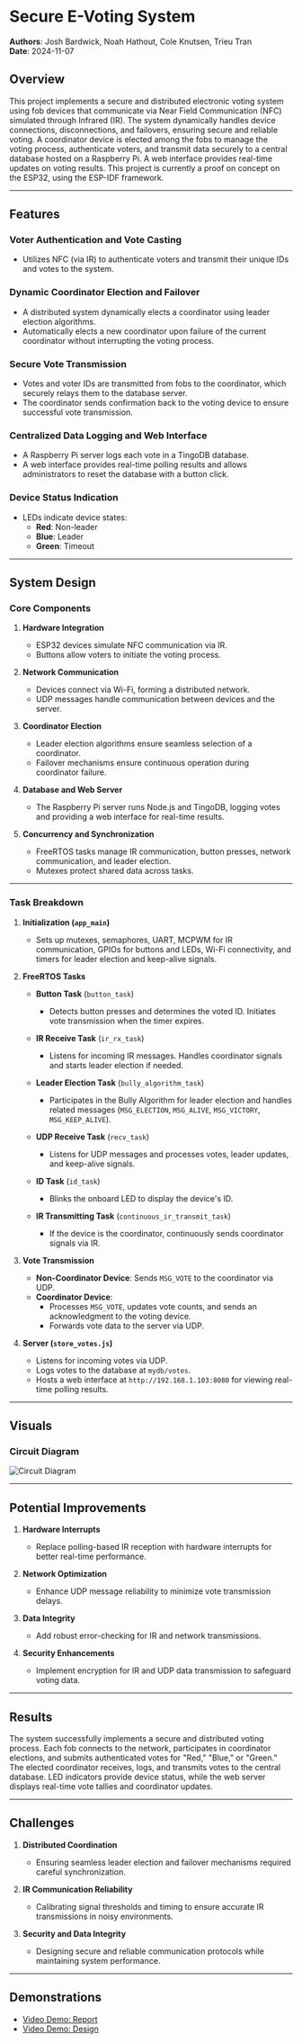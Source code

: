 # Secure E-Voting System

**Authors**: Josh Bardwick, Noah Hathout, Cole Knutsen, Trieu Tran  
**Date**: 2024-11-07  

## Overview

This project implements a secure and distributed electronic voting system using fob devices that communicate via Near Field Communication (NFC) simulated through Infrared (IR). The system dynamically handles device connections, disconnections, and failovers, ensuring secure and reliable voting. A coordinator device is elected among the fobs to manage the voting process, authenticate voters, and transmit data securely to a central database hosted on a Raspberry Pi. A web interface provides real-time updates on voting results. This project is currently a proof on concept on the ESP32, using the ESP-IDF framework.

---

## Features

### Voter Authentication and Vote Casting
- Utilizes NFC (via IR) to authenticate voters and transmit their unique IDs and votes to the system.  

### Dynamic Coordinator Election and Failover
- A distributed system dynamically elects a coordinator using leader election algorithms.  
- Automatically elects a new coordinator upon failure of the current coordinator without interrupting the voting process.  

### Secure Vote Transmission
- Votes and voter IDs are transmitted from fobs to the coordinator, which securely relays them to the database server.  
- The coordinator sends confirmation back to the voting device to ensure successful vote transmission.  

### Centralized Data Logging and Web Interface
- A Raspberry Pi server logs each vote in a TingoDB database.  
- A web interface provides real-time polling results and allows administrators to reset the database with a button click.  

### Device Status Indication
- LEDs indicate device states:  
  - **Red**: Non-leader  
  - **Blue**: Leader  
  - **Green**: Timeout  

---

## System Design

### Core Components
1. **Hardware Integration**
   - ESP32 devices simulate NFC communication via IR.  
   - Buttons allow voters to initiate the voting process.  

2. **Network Communication**
   - Devices connect via Wi-Fi, forming a distributed network.  
   - UDP messages handle communication between devices and the server.  

3. **Coordinator Election**
   - Leader election algorithms ensure seamless selection of a coordinator.  
   - Failover mechanisms ensure continuous operation during coordinator failure.  

4. **Database and Web Server**
   - The Raspberry Pi server runs Node.js and TingoDB, logging votes and providing a web interface for real-time results.  

5. **Concurrency and Synchronization**
   - FreeRTOS tasks manage IR communication, button presses, network communication, and leader election.  
   - Mutexes protect shared data across tasks.  

---

### Task Breakdown

1. **Initialization (`app_main`)**  
   - Sets up mutexes, semaphores, UART, MCPWM for IR communication, GPIOs for buttons and LEDs, Wi-Fi connectivity, and timers for leader election and keep-alive signals.  

2. **FreeRTOS Tasks**  
   - **Button Task** (`button_task`)  
     - Detects button presses and determines the voted ID. Initiates vote transmission when the timer expires.  

   - **IR Receive Task** (`ir_rx_task`)  
     - Listens for incoming IR messages. Handles coordinator signals and starts leader election if needed.  

   - **Leader Election Task** (`bully_algorithm_task`)  
     - Participates in the Bully Algorithm for leader election and handles related messages (`MSG_ELECTION`, `MSG_ALIVE`, `MSG_VICTORY`, `MSG_KEEP_ALIVE`).  

   - **UDP Receive Task** (`recv_task`)  
     - Listens for UDP messages and processes votes, leader updates, and keep-alive signals.  

   - **ID Task** (`id_task`)  
     - Blinks the onboard LED to display the device's ID.  

   - **IR Transmitting Task** (`continuous_ir_transmit_task`)  
     - If the device is the coordinator, continuously sends coordinator signals via IR.  

3. **Vote Transmission**
   - **Non-Coordinator Device**: Sends `MSG_VOTE` to the coordinator via UDP.  
   - **Coordinator Device**:  
     - Processes `MSG_VOTE`, updates vote counts, and sends an acknowledgment to the voting device.  
     - Forwards vote data to the server via UDP.  

4. **Server (`store_votes.js`)**
   - Listens for incoming votes via UDP.  
   - Logs votes to the database at `mydb/votes`.  
   - Hosts a web interface at `http://192.168.1.103:8080` for viewing real-time polling results.  

---

## Visuals

### Circuit Diagram
![Circuit Diagram](Quest4-circuit-diagram.jpeg)

---

## Potential Improvements

1. **Hardware Interrupts**  
   - Replace polling-based IR reception with hardware interrupts for better real-time performance.  

2. **Network Optimization**  
   - Enhance UDP message reliability to minimize vote transmission delays.  

3. **Data Integrity**  
   - Add robust error-checking for IR and network transmissions.  

4. **Security Enhancements**  
   - Implement encryption for IR and UDP data transmission to safeguard voting data.  

---

## Results

The system successfully implements a secure and distributed voting process. Each fob connects to the network, participates in coordinator elections, and submits authenticated votes for "Red," "Blue," or "Green." The elected coordinator receives, logs, and transmits votes to the central database. LED indicators provide device status, while the web server displays real-time vote tallies and coordinator updates.  

---

## Challenges

1. **Distributed Coordination**  
   - Ensuring seamless leader election and failover mechanisms required careful synchronization.  

2. **IR Communication Reliability**  
   - Calibrating signal thresholds and timing to ensure accurate IR transmissions in noisy environments.  

3. **Security and Data Integrity**  
   - Designing secure and reliable communication protocols while maintaining system performance.  

---

## Demonstrations

- [Video Demo: Report](https://drive.google.com/file/d/1l6wGfmdgtvITa7rTuvHjnD1I_g9CTXzG/view?usp=sharing)  
- [Video Demo: Design](https://drive.google.com/file/d/14ioolii2PttAG8Jn80Jt-KU8r46mR65U/view?usp=sharing)  
